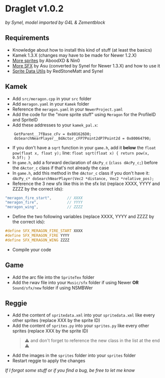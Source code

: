 # Draglet v1.0.2
*by Synel, model imported by G4L & Zementblock*


## Requirements
- Knowledge about how to install this kind of stuff (at least the basics)
- Kamek 1.3.X (changes may have to be made for Newer 1.2.X)
- [More sprites](https://github.com/Synell/NSMBW-Custom-Sprites/releases/tag/MoreSprites) by AboodXD & Nin0
- [More SFX](https://github.com/Synell/NSMBW-Custom-Sprites/releases/tag/MoreSFX) by Asu (converted by Synel for Newer 1.3.X) and how to use it
- [Sprite Data Utils](https://github.com/Synell/NSMBW-Custom-Sprites/releases/tag/SpriteDataUtils) by RedStoneMatt and Synel


## Kamek
- Add `src/meragon.cpp` in your `src` folder
- Add `meragon.yaml` in your `Kamek` folder
- Reference the `meragon.yaml` in your `NewerProject.yaml`
- Add the code for the "more sprite stuff" using `Meragon` for the ProfileID and SpriteID
- Add these addresses to your `kamek_pal.x`:
```
	GetParent__7fBase_cFv = 0x801626D0;
	doSearchNearPlayer__8dActor_cFP7Point2dP7Point2d = 0x80064790;
```
- If you don't have a `sqrt` function in your `game.h`, add it **below** the `float pow(float x, float y);` line: `float sqrt(float x) { return pow(x, 0.5f); }`
- In `game.h`, add a forward declaration of `dAcPy_c` (`class dAcPy_c;`) before the `dActor_c` class if that's not already the case
- In `game.h`, add this method in the `dActor_c` class if you don't have it: `dAcPy_c* doSearchNearPlayer(Vec2 *distance, Vec2 *relative_pos);`
- Reference the 3 new sfx like this in the sfx list (replace XXXX, YYYY and ZZZZ by the correct ids):
```cpp
"meragon_fire_start",		// XXXX
"meragon_fire",				// YYYY
"meragon_wing",				// ZZZZ
```
- Define the two following variables (replace XXXX, YYYY and ZZZZ by the correct ids):
```cpp
#define SFX_MERAGON_FIRE_START XXXX
#define SFX_MERAGON_FIRE YYYY
#define SFX_MERAGON_WING ZZZZ
```
- Compile your code


## Game
- Add the arc file into the `SpriteTex` folder
- Add the rwav file into your `Music/sfx` folder if using Newer **OR** `Sound/sfx/new` folder if using NSMBWer


## Reggie
- Add the content of `spritedata.xml` into your `spritedata.xml` like every other sprites (replace XXX by the sprite ID)
- Add the content of `sprites.py` into your `sprites.py` like every other sprites (replace XXX by the sprite ID)
	> ⚠️ and don't forget to reference the new class in the list at the end ⚠️
- Add the images in the `sprites` folder into your `sprites` folder
- Restart reggie to apply the changes


*If I forgot some stuff or if you find a bug, be free to let me know*

